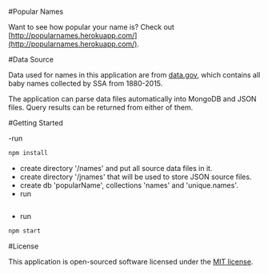 #Popular Names

Want to see how popular your name is? Check out [http://popularnames.herokuapp.com/](http://popularnames.herokuapp.com/).

#Data Source

Data used for names in this application are from [data.gov](https://www.data.gov/), which contains all baby names collected by SSA from 1880-2015.

The application can parse data files automatically into MongoDB and JSON files. Query results can be returned from either of them.

#Getting Started

-run
```bash
npm install
```
- create directory '/names' and put all source data files in it.
- create directory '/jnames' that will be used to store JSON source files.
- create db 'popularName', collections 'names' and 'unique.names'.
- run 
```bashnode -e "require('./dump.js').dump()"
```
- run
```bash
npm start
```


#License

This application is open-sourced software licensed under the [MIT license](http://opensource.org/licenses/MIT).